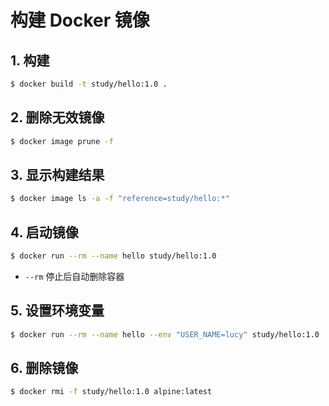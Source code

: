 # 构建 Docker 镜像

## 1. 构建

```bash
$ docker build -t study/hello:1.0 .
```

## 2. 删除无效镜像

```bash
$ docker image prune -f
```

## 3. 显示构建结果

```bash
$ docker image ls -a -f "reference=study/hello:*"
```

## 4. 启动镜像

```bash
$ docker run --rm --name hello study/hello:1.0
```

- `--rm` 停止后自动删除容器

## 5. 设置环境变量

```bash
$ docker run --rm --name hello --env "USER_NAME=lucy" study/hello:1.0
```

## 6. 删除镜像

```bash
$ docker rmi -f study/hello:1.0 alpine:latest
```
